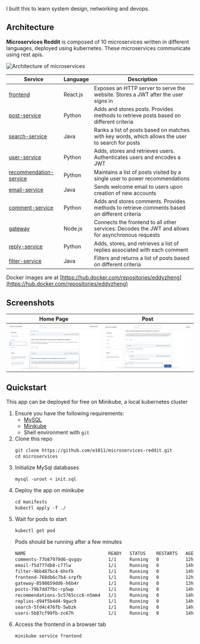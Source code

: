 I built this to learn system design, networking and devops.

## Architecture

**Microservices Reddit** is composed of 10 microservices written in different languages, deployed using kubernetes. These microservices communicate using rest apis. 

![Architecture of
microservices](/docs/img/graph.jpeg)

| Service                                              | Language      | Description                                                                                                                       |
| ---------------------------------------------------- | ------------- | --------------------------------------------------------------------------------------------------------------------------------- |
| [frontend](/frontend)                                | React.js      | Exposes an HTTP server to serve the website. Stores a JWT after the user signs in                                                 |
| [post-service](/post-service)                        | Python        | Adds and stores posts. Provides methods to retrieve posts based on different criteria                                             |
| [search-service](/search-service)                    | Java          | Ranks a list of posts based on matches with key words, which allows the user to search for posts                                  |
| [user-service](/src/user-service)                    | Python        | Adds, stores and retrieves users. Authenticates users and encodes a JWT                                                           |
| [recommendation-service](/recommendation-service)    | Python        | Maintains a list of posts visited by a single user to power recommendations                                                       |
| [email-service](/email-service)                      | Java          | Sends welcome email to users upon creation of new accounts                                                                        |
| [comment-service](/comment-service)                  | Python        | Adds and stores comments. Provides methods to retrieve comments based on different criteria                                       |                                            |
| [gateway](/gateway)                                  | Node.js       | Connects the frontend to all other services. Decodes the JWT and allows for asynchronous requests                                 |
| [reply-service](/reply-service)                      | Python        | Adds, stores, and retrieves a list of replies associated with each comment                                                        |
| [filter-service](/filter-service)                    | Java          | Filters and returns a list of posts based on different criteria                                                                   |

Docker images are at [https://hub.docker.com/repositories/eddyzheng](https://hub.docker.com/repositories/eddyzheng)

## Screenshots

| Home Page                                                                                          | Post                                                                                                   |
| -------------------------------------------------------------------------------------------------- | ------------------------------------------------------------------------------------------------------------------ |
| ![Screenshot 1](/docs/img/posts.jpeg)                                                              | ![Screenshot 2](/docs/img/post.jpeg) 

## Quickstart
This app can be deployed for free on Minikube, a local kubernetes cluster 
1. Ensure you have the following requirements:
   - [MySQL](https://formulae.brew.sh/formula/mysql)
   - [Minikube](https://minikube.sigs.k8s.io/docs/start/?arch=%2Fmacos%2Farm64%2Fstable%2Fbinary+download)
   - Shell environment with `git`
2. Clone this repo
   ```
   git clone https://github.com/e1011/microservices-reddit.git
   cd microservices
   ```
3. Initialize MySql databases
   ```
   mysql -uroot < init.sql
   ```
5. Deploy the app on minikube
   ```minikube start
   cd manifests
   kubectl apply -f ./
   ```
6. Wait for pods to start
   ```
   kubectl get pod
   ```
   Pods should be running after a few minutes
   ```
   NAME                               READY   STATUS    RESTARTS   AGE
   comments-77b87979d6-qvgqv          1/1     Running   0          12h
   email-f5d777db8-c77lw              1/1     Running   0          14h
   filter-9bb487bc4-6hnfk             1/1     Running   0          14h
   frontend-768db6c7b4-srpfb          1/1     Running   0          12h
   gateway-8598659dd6-h6b4r           1/1     Running   0          13h
   posts-79b7dd7fbc-rp5wp             1/1     Running   0          14h
   recommendations-5c5765ccc6-n5mm4   1/1     Running   0          14h
   replies-d94f5b4d4-9gwc9            1/1     Running   0          14h
   search-5fd4c476fb-5wbzk            1/1     Running   0          14h
   users-5b87cf99fb-zc67h             1/1     Running   0          14h
   ```
7. Access the frontend in a browser tab
   ```
   minikube service frontend
   ```
